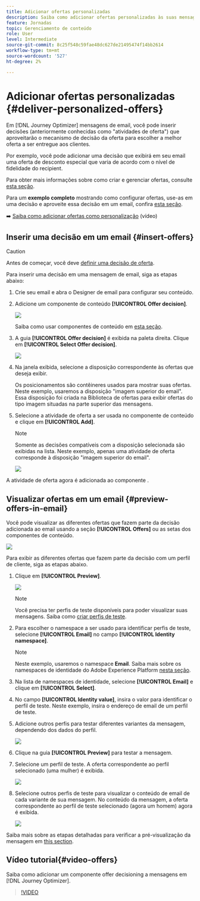 ```yaml
---
title: Adicionar ofertas personalizadas
description: Saiba como adicionar ofertas personalizadas às suas mensagens
feature: Jornadas
topic: Gerenciamento de conteúdo
role: User
level: Intermediate
source-git-commit: 8c25f548c59fae48dc627de21495474f14bb2614
workflow-type: tm+mt
source-wordcount: '527'
ht-degree: 2%

---
```


# Adicionar ofertas personalizadas {#deliver-personalized-offers}

Em [!DNL Journey Optimizer] mensagens de email, você pode inserir decisões (anteriormente conhecidas como &quot;atividades de oferta&quot;) que aproveitarão o mecanismo de decisão da oferta para escolher a melhor oferta a ser entregue aos clientes.

Por exemplo, você pode adicionar uma decisão que exibirá em seu email uma oferta de desconto especial que varia de acordo com o nível de fidelidade do recipient.

Para obter mais informações sobre como criar e gerenciar ofertas, consulte [esta seção](offers/get-started/starting-offer-decisioning.md).

Para um **exemplo completo** mostrando como configurar ofertas, use-as em uma decisão e aproveite essa decisão em um email, confira [esta seção](offers/offers-e2e.md#insert-decision-in-email).

➡️ [Saiba como adicionar ofertas como personalização](#video-offers) (vídeo)

## Inserir uma decisão em um email {#insert-offers}

>[!CAUTION]
>
>Antes de começar, você deve [definir uma decisão de oferta](offers/offer-activities/create-offer-activities.md).

Para inserir uma decisão em uma mensagem de email, siga as etapas abaixo:

1. Crie seu email e abra o Designer de email para configurar seu conteúdo.

1. Adicione um componente de conteúdo **[!UICONTROL Offer decision]**.

   ![](assets/deliver-offer-component.png)

   Saiba como usar componentes de conteúdo em [esta seção](content-components.md).

1. A guia **[!UICONTROL Offer decision]** é exibida na paleta direita. Clique em **[!UICONTROL Select Offer decision]**.

   ![](assets/deliver-offer-tab.png)

1. Na janela exibida, selecione a disposição correspondente às ofertas que deseja exibir.

   [](offers/offer-library/creating-placements.md) Os posicionamentos são contêineres usados para mostrar suas ofertas. Neste exemplo, usaremos a disposição &quot;imagem superior do email&quot;. Essa disposição foi criada na Biblioteca de ofertas para exibir ofertas do tipo imagem situadas na parte superior das mensagens.

1. Selecione a atividade de oferta a ser usada no componente de conteúdo e clique em **[!UICONTROL Add]**.

   >[!NOTE]
   >
   >Somente as decisões compatíveis com a disposição selecionada são exibidas na lista. Neste exemplo, apenas uma atividade de oferta corresponde à disposição &quot;imagem superior do email&quot;.

   ![](assets/deliver-offer-placement.png)

A atividade de oferta agora é adicionada ao componente .


## Visualizar ofertas em um email {#preview-offers-in-email}

Você pode visualizar as diferentes ofertas que fazem parte da decisão adicionada ao email usando a seção **[!UICONTROL Offers]** ou as setas dos componentes de conteúdo.

![](assets/deliver-offer-preview.png)

Para exibir as diferentes ofertas que fazem parte da decisão com um perfil de cliente, siga as etapas abaixo.

1. Clique em **[!UICONTROL Preview]**.

   ![](assets/deliver-offer-preview-button.png)

   >[!NOTE]
   >
   >Você precisa ter perfis de teste disponíveis para poder visualizar suas mensagens. Saiba como [criar perfis de teste](building-journeys/creating-test-profiles.md).

1. Para escolher o namespace a ser usado para identificar perfis de teste, selecione **[!UICONTROL Email]** no campo **[!UICONTROL Identity namespace]**.

   >[!NOTE]
   >
   >Neste exemplo, usaremos o namespace **Email**. Saiba mais sobre os namespaces de identidade do Adobe Experience Platform [nesta seção](https://experienceleague.adobe.com/docs/experience-platform/identity/namespaces.html?lang=en#getting-started).

1. Na lista de namespaces de identidade, selecione **[!UICONTROL Email]** e clique em **[!UICONTROL Select]**.

1. No campo **[!UICONTROL Identity value]**, insira o valor para identificar o perfil de teste. Neste exemplo, insira o endereço de email de um perfil de teste.

   <!--For example enter smith@adobe.com and click the **[!UICONTROL Add profile]** button.-->

1. Adicione outros perfis para testar diferentes variantes da mensagem, dependendo dos dados do perfil.

   ![](assets/deliver-offer-test-profiles.png)

1. Clique na guia **[!UICONTROL Preview]** para testar a mensagem.

1. Selecione um perfil de teste. A oferta correspondente ao perfil selecionado (uma mulher) é exibida.

   ![](assets/deliver-offer-test-profile-female-preview.png)

1. Selecione outros perfis de teste para visualizar o conteúdo de email de cada variante de sua mensagem. No conteúdo da mensagem, a oferta correspondente ao perfil de teste selecionado (agora um homem) agora é exibida.

   ![](assets/deliver-offer-test-profile-male-preview.png)

Saiba mais sobre as etapas detalhadas para verificar a pré-visualização da mensagem em [this section](#preview-your-messages).

## Vídeo tutorial{#video-offers}

Saiba como adicionar um componente offer decisioning a mensagens em [!DNL Journey Optimizer].

>[!VIDEO](https://video.tv.adobe.com/v/334088?quality=12)
